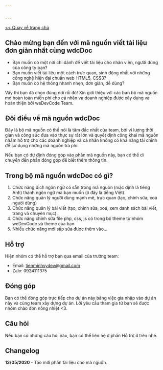 ```yaml
---


---
```


<p><a href="https://github.tienminhvy.com/wdcDoc">&lt;&lt; Quay về trang chủ</a></p>
<h2 id="chào-mừng-bạn-đến-với-mã-nguồn-viết-tài-liệu-đơn-giản-nhất-cùng-wdcdoc">Chào mừng bạn đến với mã nguồn viết tài liệu đơn giản nhất cùng wdcDoc</h2>
<ul>
<li>Bạn muốn có một nơi chỉ dành để viết tài liệu cho nhân viên, người dùng của công ty bạn?</li>
<li>Bạn muốn viết tài liệu một cách trực quan, sinh động nhất với những công nghệ hiện đại chuẩn web HTML5, CSS3?</li>
<li>Bạn muốn có hệ thống nhanh nhẹn, đơn giản, dễ dùng?</li>
</ul>
<p>Vậy thì bạn đã chọn đúng nơi rồi đó! Xin giới thiệu với các bạn bộ mã nguồn mở hoàn toàn miễn phí cho cá nhân và doanh nghiệp được xây dựng và hoàn thiện bởi weDevCode Team.</p>
<h2 id="đôi-điều-về-mã-nguồn-wdcdoc">Đôi điều về mã nguồn wdcDoc</h2>
<p>Đây là bộ mã nguồn có thể nói là tâm đắc nhất của team, bởi vì lượng thời gian và công sức đưa vào thực sự rất lớn và quyết định công khai mã nguồn nhằm hỗ trợ cho các doanh nghiệp và cá nhân không có khả năng tài chính để sử dụng những mã nguồn trả phí.</p>
<p>Nếu bạn có dự định đóng góp vào phần mã nguồn này, bạn có thể di chuyển đến phần đóng góp để biết thêm thông tin.</p>
<h2 id="trong-bộ-mã-nguồn-wdcdoc-có-gì">Trong bộ mã nguồn wdcDoc có gì?</h2>
<ol>
<li>Chức năng dịch ngôn ngữ có sẵn trong mã nguồn (mặc định là tiếng Anh) thành ngôn ngữ mà bạn muốn (ở đây là tiếng Việt).</li>
<li>Chức năng quản lý người dùng mạnh mẽ, trực quan (tạo, chỉnh sửa, xoá người dùng)</li>
<li>Chức năng quản lý bài viết (tạo, chỉnh sửa, xoá, xem danh sách bài viết, trang và chuyên mục),</li>
<li>Chức năng chỉnh sửa file php, css, js có trong bộ theme từ nhóm weDevCode và theme của bạn</li>
<li>Nhiều chức năng mới sắp sửa được thêm vào…</li>
</ol>
<h2 id="hỗ-trợ">Hỗ trợ</h2>
<p>Hiện nhóm có thể hỗ trợ bạn qua email của trưởng team:</p>
<ul>
<li>Email: <a href="mailto:tienminhvydev@gmail.com">tienminhvydev@gmail.com</a></li>
<li>Zalo: 0924111375</li>
</ul>
<h2 id="đóng-góp">Đóng góp</h2>
<p>Bạn có thể đóng góp trực tiếp cho dự án này bằng việc gia nhập vào dự án này và cùng team xây dựng dự án. Lời yêu cầu tham gia từ  bạn sẽ được nhóm chào đón nồng nhiệt &lt;3.</p>
<h2 id="câu-hỏi">Câu hỏi</h2>
<p>Nếu bạn có những câu hỏi nào, bạn có thể liên hệ ở phần Hỗ trợ ở trên nhé.</p>
<h2 id="changelog">Changelog</h2>
<p><strong>13/05/2020</strong> - Tạo mới phần tài liệu cho mã nguồn.</p>

